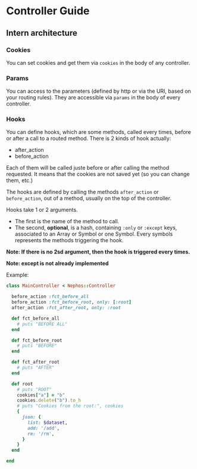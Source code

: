 # Controller Guide

## Intern architecture

### Cookies
You can set cookies and get them via ``cookies`` in the body of any controller.

### Params
You can access to the parameters (defined by http or via the URI, based on your
routing rules).
They are accessible via ``params`` in the body of every controller.

### Hooks
You can define hooks, which are some methods, called every times, before or
after a call to a routed method. There is 2 kinds of hook actually:

- after_action
- before_action

Each of them will be called juste before or after calling the method requested.
It means that the cookies are not saved yet (so you can change them, etc.)

The hooks are defined by calling the methods ``after_action`` or
``before_action``, out of a method, usually on the top of the controller.

Hooks take 1 or 2 arguments.
- The first is the name of the method to call.
- The second, **optional**, is a hash, containing ``:only`` or ``:except``
  keys, associated to an Array or Symbol or one Symbol. Every symbols
  represents the methods triggering the hook.

**Note: If there is no 2sd argument, then the hook is triggered every times.**

**Note: except is not already implemented**

Example:
```ruby
class MainController < Nephos::Controller

  before_action :fct_before_all
  before_action :fct_before_root, only: [:root]
  after_action :fct_after_root, only: :root

  def fct_before_all
    # puts "BEFORE ALL"
  end

  def fct_before_root
    # puts "BEFORE"
  end

  def fct_after_root
    # puts "AFTER"
  end

  def root
    # puts "ROOT"
    cookies["a"] = "b"
    cookies.delete("b").to_h
    # puts "Cookies from the root:", cookies
    {
      json: {
        list: $dataset,
        add: '/add',
        rm: '/rm',
      }
    }
  end

end
```
